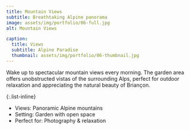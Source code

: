 ```yaml
---
title: Mountain Views
subtitle: Breathtaking Alpine panorama
image: assets/img/portfolio/06-full.jpg
alt: Mountain Views

caption:
  title: Views
  subtitle: Alpine Paradise
  thumbnail: assets/img/portfolio/06-thumbnail.jpg
---
```

Wake up to spectacular mountain views every morning. The garden area offers unobstructed vistas of the surrounding Alps, perfect for outdoor relaxation and appreciating the natural beauty of Briançon.

{:.list-inline}
- Views: Panoramic Alpine mountains
- Setting: Garden with open space
- Perfect for: Photography & relaxation

